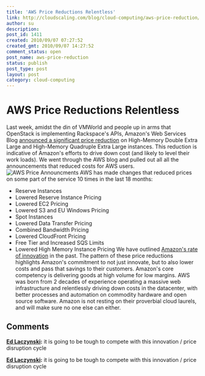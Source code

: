 ```yaml
---
title: 'AWS Price Reductions Relentless'
link: http://cloudscaling.com/blog/cloud-computing/aws-price-reduction/
author: su
description: 
post_id: 1411
created: 2010/09/07 07:27:52
created_gmt: 2010/09/07 14:27:52
comment_status: open
post_name: aws-price-reduction
status: publish
post_type: post
layout: post
category: cloud-computing
---
```


# AWS Price Reductions Relentless

Last week, amidst the din of VMWorld and people up in arms that OpenStack is implementing Rackspace's APIs, Amazon's Web Services Blog [announced a significant price reduction](http://aws.typepad.com/aws/2010/09/amazon-ec2-price-reduction.html) on High-Memory Double Extra Large and High-Memory Quadruple Extra Large instances. This reduction is indicative of Amazon's efforts to drive down cost (and likely to level their work loads). We went through the AWS blog and pulled out all all the announcements that reduced costs for AWS users. ![AWS Price Announcments](/blog/wp-content/uploads/2010/09/AWS-Price-Announcments.png) AWS has made changes that reduced prices on some part of the service 10 times in the last 18 months: 

  * Reserve Instances
  * Lowered Reserve Instance Pricing
  * Lowered EC2 Pricing
  * Lowered S3 and EU Windows Pricing
  * Spot Instances
  * Lowered Data Transfer Pricing
  * Combined Bandwidth Pricing
  * Lowered CloudFront Pricing
  * Free Tier and Increased SQS Limits
  * Lowered High Memory Instance Pricing
We have outlined [Amazon's rate of innovation](/blog/cloud-computing/is-amazon-winning-the-cloud-race) in the past. The pattern of these price reductions highlights Amazon's commitment to not just innovate, but to also lower costs and pass that savings to their customers. Amazon's core competency is delivering goods at high volume for low margins. AWS was born from 2 decades of experience operating a massive web infrastructure and relentlessly driving down costs in the datacenter, with better processes and automation on commodity hardware and open source software. Amazon is not resting on their proverbial cloud laurels, and will make sure no one else can either.

## Comments

**[Ed Laczynski](#580 "2010-09-17 06:26:14"):** it is going to be tough to compete with this innovation / price disruption cycle

**[Ed Laczynski](#2279 "2010-09-17 06:26:00"):** it is going to be tough to compete with this innovation / price disruption cycle

